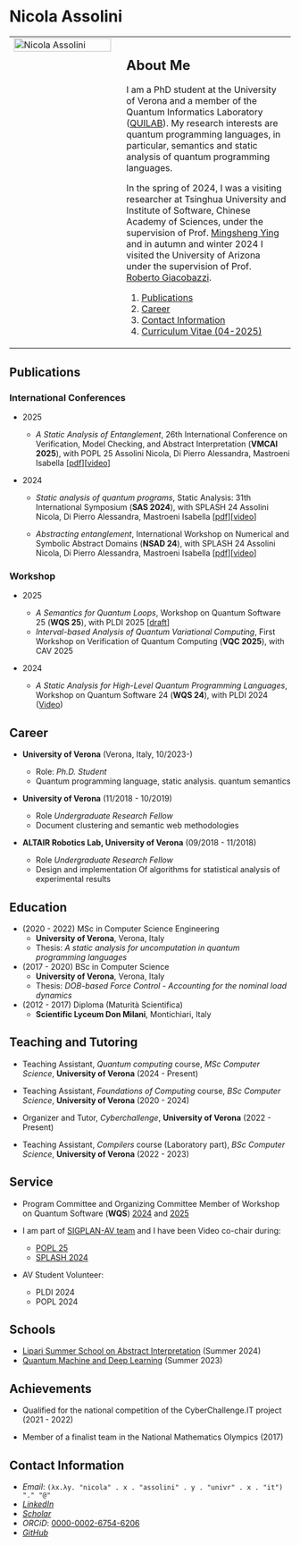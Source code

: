 # Nicola Assolini
<!--
<img src="https://github.com/user-attachments/assets/3fc31ac0-7b42-485d-97c6-613b45b54493" alt="Nicola Assolini" style="width:300px; height:auto;">



## About Me

I am a PhD student at the University of Verona and a member of the Quantum Informatics Laboratory ([QUILAB](https://quilabverona.github.io/)). 
My research interests are quantum programming languages, in particular, semantics and static analysis of quantum programming languages.


In the spring of 2024, I was a visiting researcher at Tsinghua University and Institute of Software, Chinese Academy of Sciences, under the supervision of Prof. [Mingsheng Ying](https://profiles.uts.edu.au/Mingsheng.Ying) and in autumn and winter 2024 I visited the University of Arizona under the supervision of Prof. [Roberto Giacobazzi](https://www2.cs.arizona.edu/people/giacobazzi/). 
-->

<table style="border-collapse: collapse; border: none; width: 100%;">
  <tr style="border: none;">
    <td style="border: none; vertical-align: top; padding-right: 20px; width: 40%;">
      <img src="https://github.com/user-attachments/assets/3fc31ac0-7b42-485d-97c6-613b45b54493" alt="Nicola Assolini" style="width:100%; height:auto;">
    </td>
    <td style="border: none; vertical-align: top; width: 60%;">
      <h2>About Me</h2>
      <p>
        I am a PhD student at the University of Verona and a member of the Quantum Informatics Laboratory (<a href="https://quilabverona.github.io/">QUILAB</a>). 
        My research interests are quantum programming languages, in particular, semantics and static analysis of quantum programming languages.
      </p>
      <p>
        In the spring of 2024, I was a visiting researcher at Tsinghua University and Institute of Software, Chinese Academy of Sciences, under the supervision of Prof. <a href="https://profiles.uts.edu.au/Mingsheng.Ying">Mingsheng Ying</a> and in autumn and winter 2024 I visited the University of Arizona under the supervision of Prof. <a href="https://www2.cs.arizona.edu/people/giacobazzi/">Roberto Giacobazzi</a>.
      </p>
      <p>
        <ol>
          <li><a href="#publications">Publications</a></li>
          <li><a href="#career">Career</a></li>
          <li><a href="#contact-information">Contact Information</a></li>
          <li><a href="pdf/cv_inglese.pdf">Curriculum Vitae (04-2025)</a></li>
        </ol>
      </p>
    </td>
  </tr>
</table>


<!--, category theory and topological quantum computing. -->
<!-- Recently I have been working on semantics of quantum loop and static analysis of quantum languages. -->

<!-- 

1. [Publications](#publications)
2. [Career](#career)
3. [Contact Information](#contact-information)


-->
## Publications
### International Conferences
- 2025
    - *A Static Analysis of Entanglement*,
    26th International Conference on Verification, Model Checking, and Abstract Interpretation (**VMCAI 2025**), with POPL 25
    Assolini Nicola, Di Pierro Alessandra, Mastroeni Isabella  [[pdf](pdf/VMCAI25__A_Static_Analysis_of_Entanglement.pdf)][[video](https://www.youtube.com/live/FZLPRnBHXOc?t=13200s)]

- 2024
    - *Static analysis of quantum programs*,
    Static Analysis: 31th International Symposium (**SAS 2024**), with SPLASH 24
    Assolini Nicola, Di Pierro Alessandra, Mastroeni Isabella  [[pdf](pdf/SAS24__Static_Analysis_of_Quantum_Programs.pdf)][[video](https://youtu.be/DLNz1PM-qYU?feature=shared)]
    
    - *Abstracting entanglement*, 
    International Workshop on Numerical and Symbolic Abstract Domains (**NSAD 24**), with SPLASH 24
    Assolini Nicola, Di Pierro Alessandra, Mastroeni Isabella [[pdf](pdf/NSAD24__Abstracting_Entanglement.pdf)][[video](https://youtu.be/6_cSZIkw_6A?feature=shared)]


### Workshop

- 2025
    - *A Semantics for Quantum Loops*, Workshop on Quantum Software 25 (**WQS 25**), with PLDI 2025 [[draft](pdf/Arcxiv___Denotational_Semantics___acmsmall.pdf)]
    - *Interval-based Analysis of Quantum Variational Computing*, First Workshop on Verification of Quantum Computing (**VQC 2025**), with CAV 2025

- 2024
    - *A Static Analysis for High-Level Quantum Programming Languages*, Workshop on Quantum Software 24 (**WQS 24**), with PLDI 2024 ([Video](https://www.youtube.com/watch?v=og-IOQeiqh0))




## Career

- **University of Verona** (Verona, Italy, 10/2023-)
  - Role: *Ph.D. Student*
  - Quantum programming language, static analysis. quantum semantics

- **University of Verona** (11/2018 - 10/2019)  
  - Role *Undergraduate Research Fellow*
  - Document clustering and semantic web methodologies

 - **ALTAIR Robotics Lab, University of Verona** (09/2018 - 11/2018)
   - Role *Undergraduate Research Fellow*
   - Design and implementation Of algorithms for statistical analysis of experimental results

## Education

- (2020 - 2022) MSc in Computer Science Engineering
  - **University of Verona**, Verona, Italy
  - Thesis: *A static analysis for uncomputation in quantum programming languages*
- (2017 - 2020) BSc in Computer Science
  - **University of Verona**, Verona, Italy
  - Thesis: *DOB-based Force Control - Accounting for the nominal load dynamics*
- (2012 - 2017) Diploma (Maturità Scientifica)
  - **Scientific Lyceum Don Milani**, Montichiari, Italy

## Teaching and Tutoring

- Teaching Assistant, *Quantum computing* course, *MSc Computer Science*, **University of Verona** (2024 - Present)

- Teaching Assistant, *Foundations of Computing* course, *BSc Computer Science*, **University of Verona** (2020 - 2024)

- Organizer and Tutor, *Cyberchallenge*, **University of Verona** (2022 - Present)

- Teaching Assistant, *Compilers* course (Laboratory part), *BSc Computer Science*, **University of Verona** (2022 - 2023)


## Service

- Program Committee and Organizing Committee Member of Workshop on Quantum Software (**WQS**) [2024](https://pldi24.sigplan.org/home/wqs-2024) and [2025](https://pldi25.sigplan.org/home/wqs-2025)

- I am part of [SIGPLAN-AV team](https://www.sigplan.org/AV/) and I have been Video co-chair during:
    - [POPL 25](https://popl25.sigplan.org/committee/POPL-2025-av-committee)
    - [SPLASH 2024](https://2024.splashcon.org/committee/splash-2024-organizing-committee)
- AV Student Volunteer:
    - PLDI 2024
    - POPL 2024


<!-- ## Academic service
- Reviewer for:
  - Quantum Machine Intelligence
- Program and Organizing Committee:
  - [Workshop on Quantum Software (2024)](https://pldi24.sigplan.org/home/wqs-2024)  
- Video Chair: [SPLASH (2024)](https://2024.splashcon.org/committee/splash-2024-organizing-committee)
  -->

## Schools 
- [Lipari Summer School on Abstract Interpretation](https://absint24.liparischool.it/) (Summer 2024)
- [Quantum Machine and Deep Learning](https://cism.it/en/activities/courses/J2302/#:~:text=EQAI%202023%20%2D%20QUANTUM%20MACHINE%20AND%20DEEP%20LEARNING) (Summer 2023)


## Achievements 
- Qualified for the national competition of the CyberChallenge.IT project (2021 - 2022)

- Member of a finalist team in the National Mathematics Olympics (2017)



## Contact Information

- *Email*: ```(λx.λy. "nicola" . x . "assolini" . y . "univr" . x . "it") "." "@"``` <!-- nicola.assolini \<at\> univr.it -->
- [*LinkedIn*](https://it.linkedin.com/in/nicola-assolini-73508516a)
- [*Scholar*](https://scholar.google.com/citations?user=wKwxnKkAAAAJ&hl=it)
- *ORCiD*: [0000-0002-6754-6206](https://orcid.org/0000-0002-6754-6206)
- [*GitHub*](https://github.com/NicolaAssolini98)

